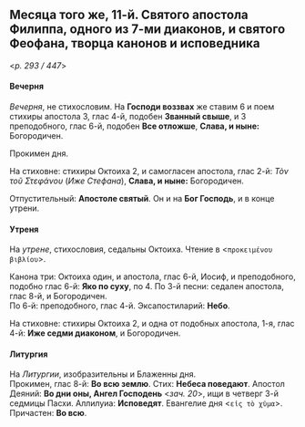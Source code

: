 
## Месяца того же, 11-й. Святого апостола Филиппа, одного из 7-ми диаконов, и святого Феофана, творца канонов и исповедника  

<*p. 293 / 447*>

#### Вечерня

*Вечерня*, не стихословим. На **Господи воззвах** же ставим 6 и поем стихиры апостола 3, глас 4-й, 
подобен **Званный свыше**, и 3 преподобного, глас 6-й, подобен **Все отложше**, 
**Слава, и ныне:** Богородичен. 

Прокимен дня. 

На стиховне: стихиры Октоиха 2, и самогласен апостола, глас 2-й: *Τὸν τοῦ Στεφάνου* (*Иже Стефана*), 
**Слава, и ныне:** Богородичен.

Отпустительный: **Апостоле святый**. 
Он и на **Бог Господь**, и в конце утрени.

#### Утреня

На *утрене*, стихословия, седальны Октоиха. Чтение в <`προκειμένου βιβλίου`>. 

Канона три: Октоиха один, и апостола, глас 6-й, Иосиф, и преподобного, подобно глас 6-й: **Яко по суху**, по 4. 
По 3-й песни: седален апостола, глас 8-й, и Богородичен.    
По 6-й: преподобного, глас 4-й. 
Эксапостиларий: **Небо**. 

На стиховне: стихиры Октоиха 2, и одна от подобных апостола, 1-я, глас 4-й: **Иже седми диаконом**, 
и Богородичен. 

#### Литургия

На *Литургии*, изобразительны и Блаженны дня.  
Прокимен, глас 8-й: **Во всю землю**. Стих: **Небеса поведают**. 
Апостол Деяний: **Во дни оны, Ангел Господень** <*зач. 20*>, ищи в четверг 3-й седмицы Пасхи. 
Аллилуиа: **Исповедят**. 
Евангелие дня <`εἰς τὸ χῦμα`>.
Причастен: **Во всю**.
